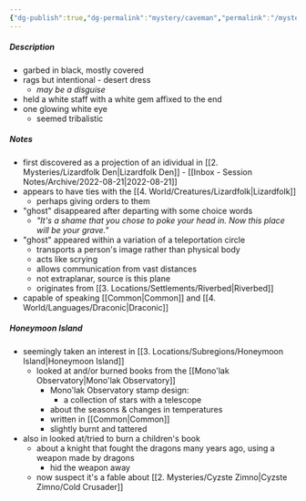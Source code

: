 ```yaml
---
{"dg-publish":true,"dg-permalink":"mystery/caveman","permalink":"/mystery/caveman/","tags":["mystery"]}
---
```


##### Description
- garbed in black, mostly covered
- rags but intentional - desert dress
	- *may be a disguise*
- held a white staff with a white gem affixed to the end
- one glowing white eye
	- seemed tribalistic

##### Notes
- first discovered as a projection of an idividual in [[2. Mysteries/Lizardfolk Den\|Lizardfolk Den]] - [[Inbox - Session Notes/Archive/2022-08-21\|2022-08-21]]
- appears to have ties with the [[4. World/Creatures/Lizardfolk\|Lizardfolk]]
	- perhaps giving orders to them
- "ghost" disappeared after departing with some choice words
	- *"It's a shame that you chose to poke your head in. Now this place will be your grave."*
- "ghost" appeared within a variation of a teleportation circle
	- transports a person's image rather than physical body
	- acts like scrying 
	- allows communication from vast distances
	- not extraplanar, source is this plane
	- originates from [[3. Locations/Settlements/Riverbed\|Riverbed]]
- capable of speaking [[Common\|Common]] and [[4. World/Languages/Draconic\|Draconic]]

##### Honeymoon Island
- seemingly taken an interest in [[3. Locations/Subregions/Honeymoon Island\|Honeymoon Island]]
	- looked at and/or burned books from the [[Mono'lak Observatory\|Mono'lak Observatory]] 
		- Mono'lak Observatory stamp design:
			- a collection of stars with a telescope
		- about the seasons & changes in temperatures
		- written in [[Common\|Common]]
		- slightly burnt and tattered
- also in looked at/tried to burn a children's book
	- about a knight that fought the dragons many years ago, using a weapon made by dragons
		- hid the weapon away
	- now suspect it's a fable about [[2. Mysteries/Cyzste Zimno\|Cyzste Zimno/Cold Crusader]]